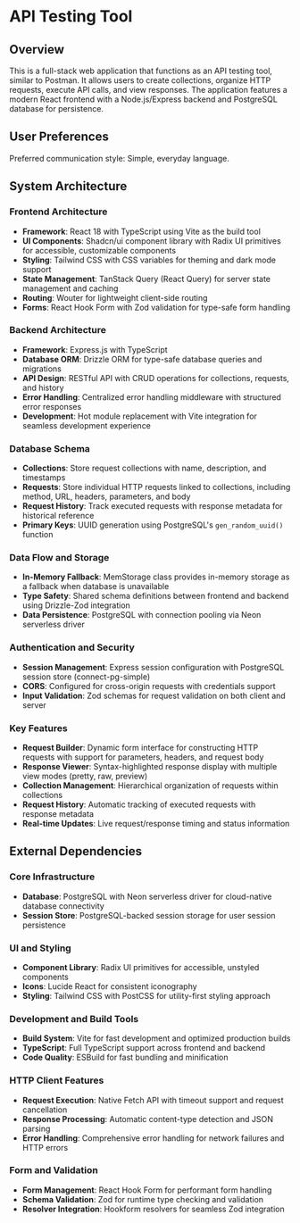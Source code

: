 # API Testing Tool

## Overview

This is a full-stack web application that functions as an API testing tool, similar to Postman. It allows users to create collections, organize HTTP requests, execute API calls, and view responses. The application features a modern React frontend with a Node.js/Express backend and PostgreSQL database for persistence.

## User Preferences

Preferred communication style: Simple, everyday language.

## System Architecture

### Frontend Architecture
- **Framework**: React 18 with TypeScript using Vite as the build tool
- **UI Components**: Shadcn/ui component library with Radix UI primitives for accessible, customizable components
- **Styling**: Tailwind CSS with CSS variables for theming and dark mode support
- **State Management**: TanStack Query (React Query) for server state management and caching
- **Routing**: Wouter for lightweight client-side routing
- **Forms**: React Hook Form with Zod validation for type-safe form handling

### Backend Architecture
- **Framework**: Express.js with TypeScript
- **Database ORM**: Drizzle ORM for type-safe database queries and migrations
- **API Design**: RESTful API with CRUD operations for collections, requests, and history
- **Error Handling**: Centralized error handling middleware with structured error responses
- **Development**: Hot module replacement with Vite integration for seamless development experience

### Database Schema
- **Collections**: Store request collections with name, description, and timestamps
- **Requests**: Store individual HTTP requests linked to collections, including method, URL, headers, parameters, and body
- **Request History**: Track executed requests with response metadata for historical reference
- **Primary Keys**: UUID generation using PostgreSQL's `gen_random_uuid()` function

### Data Flow and Storage
- **In-Memory Fallback**: MemStorage class provides in-memory storage as a fallback when database is unavailable
- **Type Safety**: Shared schema definitions between frontend and backend using Drizzle-Zod integration
- **Data Persistence**: PostgreSQL with connection pooling via Neon serverless driver

### Authentication and Security
- **Session Management**: Express session configuration with PostgreSQL session store (connect-pg-simple)
- **CORS**: Configured for cross-origin requests with credentials support
- **Input Validation**: Zod schemas for request validation on both client and server

### Key Features
- **Request Builder**: Dynamic form interface for constructing HTTP requests with support for parameters, headers, and request body
- **Response Viewer**: Syntax-highlighted response display with multiple view modes (pretty, raw, preview)
- **Collection Management**: Hierarchical organization of requests within collections
- **Request History**: Automatic tracking of executed requests with response metadata
- **Real-time Updates**: Live request/response timing and status information

## External Dependencies

### Core Infrastructure
- **Database**: PostgreSQL with Neon serverless driver for cloud-native database connectivity
- **Session Store**: PostgreSQL-backed session storage for user session persistence

### UI and Styling
- **Component Library**: Radix UI primitives for accessible, unstyled components
- **Icons**: Lucide React for consistent iconography
- **Styling**: Tailwind CSS with PostCSS for utility-first styling approach

### Development and Build Tools
- **Build System**: Vite for fast development and optimized production builds
- **TypeScript**: Full TypeScript support across frontend and backend
- **Code Quality**: ESBuild for fast bundling and minification

### HTTP Client Features
- **Request Execution**: Native Fetch API with timeout support and request cancellation
- **Response Processing**: Automatic content-type detection and JSON parsing
- **Error Handling**: Comprehensive error handling for network failures and HTTP errors

### Form and Validation
- **Form Management**: React Hook Form for performant form handling
- **Schema Validation**: Zod for runtime type checking and validation
- **Resolver Integration**: Hookform resolvers for seamless Zod integration